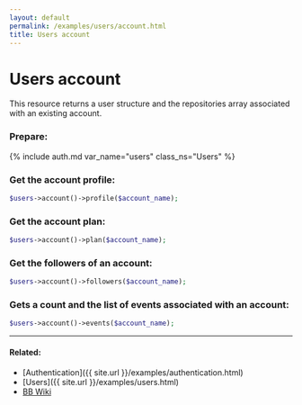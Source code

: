 ```yaml
---
layout: default
permalink: /examples/users/account.html
title: Users account
---
```


# Users account

This resource returns a user structure and the repositories array associated with an existing account.

### Prepare:
{% include auth.md var_name="users" class_ns="Users" %}

### Get the account profile:

```php
$users->account()->profile($account_name);
```

### Get the account plan:

```php
$users->account()->plan($account_name);
```

### Get the followers of an account:

```php
$users->account()->followers($account_name);
```

### Gets a count and the list of events associated with an account:

```php
$users->account()->events($account_name);
```

----

#### Related:
  * [Authentication]({{ site.url }}/examples/authentication.html)
  * [Users]({{ site.url }}/examples/users.html)
  * [BB Wiki](https://confluence.atlassian.com/display/BITBUCKET/account+Resource)
